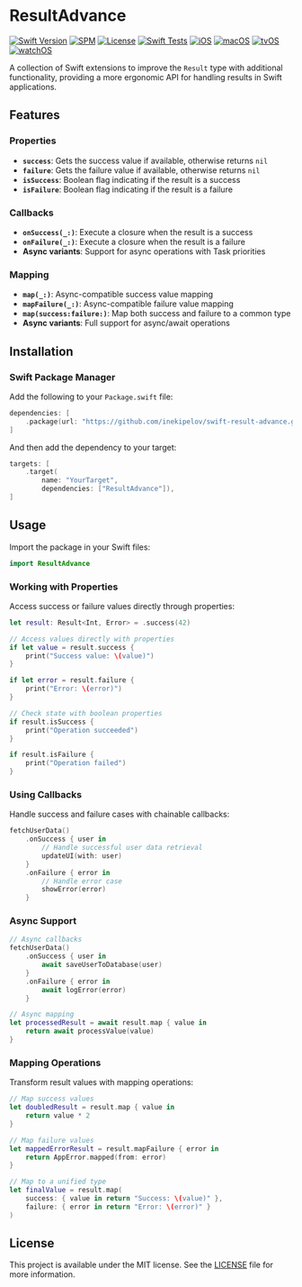 # ResultAdvance

[![Swift Version](https://img.shields.io/badge/Swift-5.5+-orange.svg)](https://swift.org/)
[![SPM](https://img.shields.io/badge/SPM-compatible-brightgreen.svg)](https://swift.org/package-manager/)
[![License](https://img.shields.io/badge/license-MIT-blue.svg)](LICENSE)
[![Swift Tests](https://github.com/inekipelov/swift-result-advance/actions/workflows/swift.yml/badge.svg)](https://github.com/inekipelov/swift-result-advance/actions/workflows/swift.yml)
[![iOS](https://img.shields.io/badge/iOS-13.0+-007AFF.svg)](https://developer.apple.com/ios/)
[![macOS](https://img.shields.io/badge/macOS-10.15+-00D4AA.svg)](https://developer.apple.com/macos/)
[![tvOS](https://img.shields.io/badge/tvOS-13.0+-9933CC.svg)](https://developer.apple.com/tvos/)
[![watchOS](https://img.shields.io/badge/watchOS-6.0+-FF3B30.svg)](https://developer.apple.com/watchos/)

A collection of Swift extensions to improve the `Result` type with additional functionality, providing a more ergonomic API for handling results in Swift applications.

## Features

### Properties

- **`success`**: Gets the success value if available, otherwise returns `nil`
- **`failure`**: Gets the failure value if available, otherwise returns `nil`
- **`isSuccess`**: Boolean flag indicating if the result is a success
- **`isFailure`**: Boolean flag indicating if the result is a failure

### Callbacks

- **`onSuccess(_:)`**: Execute a closure when the result is a success
- **`onFailure(_:)`**: Execute a closure when the result is a failure
- **Async variants**: Support for async operations with Task priorities

### Mapping

- **`map(_:)`**: Async-compatible success value mapping
- **`mapFailure(_:)`**: Async-compatible failure value mapping
- **`map(success:failure:)`**: Map both success and failure to a common type
- **Async variants**: Full support for async/await operations

## Installation

### Swift Package Manager

Add the following to your `Package.swift` file:

```swift
dependencies: [
    .package(url: "https://github.com/inekipelov/swift-result-advance.git", from: "0.1.0")
]
```

And then add the dependency to your target:

```swift
targets: [
    .target(
        name: "YourTarget",
        dependencies: ["ResultAdvance"]),
]
```

## Usage

Import the package in your Swift files:

```swift
import ResultAdvance
```

### Working with Properties

Access success or failure values directly through properties:

```swift
let result: Result<Int, Error> = .success(42)

// Access values directly with properties
if let value = result.success {
    print("Success value: \(value)")
}

if let error = result.failure {
    print("Error: \(error)")
}

// Check state with boolean properties
if result.isSuccess {
    print("Operation succeeded")
}

if result.isFailure {
    print("Operation failed")
}
```

### Using Callbacks

Handle success and failure cases with chainable callbacks:

```swift
fetchUserData()
    .onSuccess { user in
        // Handle successful user data retrieval
        updateUI(with: user)
    }
    .onFailure { error in
        // Handle error case
        showError(error)
    }
```

### Async Support

```swift
// Async callbacks
fetchUserData()
    .onSuccess { user in
        await saveUserToDatabase(user)
    }
    .onFailure { error in
        await logError(error)
    }

// Async mapping
let processedResult = await result.map { value in
    return await processValue(value)
}
```

### Mapping Operations

Transform result values with mapping operations:

```swift
// Map success values
let doubledResult = result.map { value in
    return value * 2
}

// Map failure values
let mappedErrorResult = result.mapFailure { error in
    return AppError.mapped(from: error)
}

// Map to a unified type
let finalValue = result.map(
    success: { value in return "Success: \(value)" },
    failure: { error in return "Error: \(error)" }
)
```

## License

This project is available under the MIT license. See the [LICENSE](LICENSE) file for more information.
